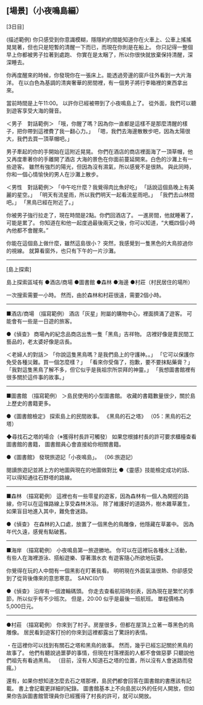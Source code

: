[場景]（小夜鳴島編）
--------------------------------------
[3日目]

(描述範例)
你只感受到你意識模糊，隱隱約約間能知道你在火車上、公車上搖搖晃晃著，但也只是短暫的清醒一下而已，而現在你則是在船上。
你只記得一整個早上你都被男子拉著到處跑、
你實在是太睏了，所以你很快就放棄保持清醒，深深睡去。

你再度醒來的時候，你發現你在一張床上。能透過旁邊的窗戶往外看到一大片海洋。
在以白色為基調的清爽奢華的房間裡，有一個男子將行李箱裡的東西拿出來。

當前時間是上午11:00。
以許你已經被帶到了小夜鳴島上了。
從外面，我們可以聽到遊客享受大海的聲音。

＜男子　對話範例＞
「哦，你醒了嗎？因為你一直都是這樣不是那麼清醒的樣子，把你帶到這裡費了我一翻心力。」
「嗯，我們去海邊散散步吧，因為太陽很大，我們去買一頂草帽吧。」

男子牽起的你的手開始在這附近晃晃。
你們在酒店的商店裡面海了一頂草帽，他又再度牽著你的手離開了酒店
大海的景色在你面前蔓延開來。白色的沙灘上有一些遊客。
雖然有強烈的陽光，但因為沒有濕氣，所以感覺不是很熱。
與此同時，你和一個心情愉快的男人在沙灘上散步。

＜男性　對話範例＞
「中午吃什麼？我覺得肉比魚好吃」
「話說這個島晚上有美麗的星空。」
「明天有流星雨，所以我們明天一起看流星雨吧。」
「我們去山林間吧。」
「黑鳥已經在附近了。」

你被男子強行拉走了，現在時間是2點。你們回酒店了。
一進房間，他就睡著了，可能是累了。
你知道在和他一起度過最後兩天之後，你可以知道，“大概四個小時內他都不會醒來。”

你能在這個島上做什麼，雖然這島很小？
突然，我感覺到一隻黑色的大鳥掠過你的視線。
就算看窗外，也只有下午的一片沙灘。

-----------

[島上探索]

島上探索區域有
●酒店/商場
●圖書館
●森林
●海邊
●村莊（村民居住的場所）

一次搜索需要一小時。
然而，由於森林和村莊很遠，需要2個小時。

------------

■酒店/商場
（描寫範例）
酒店「灰星」附屬的購物中心，裡面擠滿了遊客。
可能會有一些是一日遊的旅客。

●《偵查》
商場內的紀念品商店出售一隻「黑鳥」吉祥物。
店裡好像是賣民間工藝品的，老太婆好像是店長。

＜老婦人的對話＞
「你說這隻黑鳥嗎？是我們島上的守護神。。」
「它可以保護你免受各種災難。買一個怎麼樣？」
「看來你受傷了，抱歉，要不要抹點藥膏？」
「我對這隻黑鳥了解不多，但它似乎是我祖宗所崇拜的神靈。」
「我想圖書館裡有很多關於這件事的故事。」

--------------

■圖書館
（描寫範例）
＞島民使用的小型圖書館。 收藏的書籍數量很少，關於島上歷史的書籍更多。

●《圖書館檢定》
探索島上的民間故事。 《黑鳥的石之塔》
（05：黑鳥的石之塔）

◆尋找石之塔的場合（※獲得村長許可觸發）
如果您根據村長的許可要求櫃檯查看圖書館的書籍，
圖書館員心會直接給你相關書籍。

●《圖書館》
發現旅遊記「小夜鳴島」。
（06:旅遊記）

閱讀旅遊記並將上方的地圖與現在的地圖做對比
●《靈感》技能檢定成功的話、可以得知通往石野塔的路線。


---------------

■森林
（描寫範例）
這裡也有一些零星的遊客，因為森林有一個人為開挳的路線，你可以在這條路線上享受森林沐浴。
除了維護好的道路外，樹木雜草叢生，如果盲目地進入其中，難免會迷路。

●《偵查》
在森林的入口處，放置了一個黑色的鳥雕像，他隱藏在草叢中。
因為年代久遠，感覺有點破舊。

---------------

■海岸
（描寫範例）
小夜鳴島第一旅遊勝地。 你可以在這裡玩各種水上活動，
有些人在海裡游泳、搭船遊樂、穿著潛水衣
有遊客隨心所欲地玩耍。

你覺得在玩的人中間有一個黑影在盯著我看。
明明現在外面氣溫很熱、你卻感受到了從背後傳來的意思寒意。　SANC(0/1)

●《偵查》
沿岸有一個渡輪碼頭。
你走去查看航班時刻表，因為現在是繁忙的季節，所以似乎有不少班次。
但是，20:00 似乎是最後一班航班。 單程價格為5,000日元。

---------------

●村莊
（描寫範例）
你來到了村子。房屋很多，但都在屋頂上立著一尊黑色的鳥雕像。
居民看到遊客打扮的你來到這裡都露出了驚訝的表情。

・在這裡你可以找到有關石之塔和黑鳥的故事。
然而，幾乎已經忘記關於黑鳥的故事了。
他們有聽說過噩夢的事情，但現在村落裡面的人都不會做惡夢
只聽說他們祖先有看過黑鳥。
（目前，沒有人知道石之塔的位置，所以沒有人會迷路而發瘋。）

還有，如果你想知道怎麼去石之塔那裡，島民們都會回答在圖書館的書應該有記載。
書上會記載更詳細的紀錄。
圖書館基本上不向島民以外的任何人開放，但如果你告訴圖書館管理員你已經獲得了村長的許可，就可以開放。
